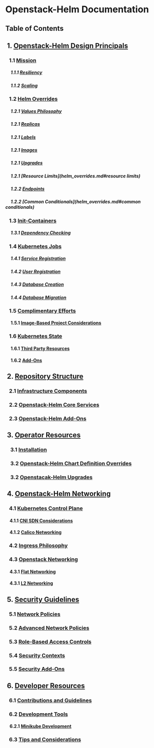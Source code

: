 # Openstack-Helm Documentation


## Table of Contents

## &nbsp;1. [Openstack-Helm Design Principals]()   
### &nbsp;&nbsp;&nbsp;1.1 [Mission](mission.md)
##### &nbsp;&nbsp;&nbsp;&nbsp;&nbsp;1.1.1 [Resiliency](mission.md#resiliency)
##### &nbsp;&nbsp;&nbsp;&nbsp;&nbsp;1.1.2 [Scaling](mission.md#scaling)
### &nbsp;&nbsp;&nbsp;1.2 [Helm Overrides](helm_overrides.md)
##### &nbsp;&nbsp;&nbsp;&nbsp;&nbsp;1.2.1 [Values Philosophy](helm_overrides#values)
##### &nbsp;&nbsp;&nbsp;&nbsp;&nbsp;1.2.1 [Replicas](helm_overrides.md#replicas)
##### &nbsp;&nbsp;&nbsp;&nbsp;&nbsp;1.2.1 [Labels](helm_overrides.md#labels)
##### &nbsp;&nbsp;&nbsp;&nbsp;&nbsp;1.2.1 [Images](helm_overrides.md#images)
##### &nbsp;&nbsp;&nbsp;&nbsp;&nbsp;1.2.1 [Upgrades](helm_overrides.md#upgrades)
##### &nbsp;&nbsp;&nbsp;&nbsp;&nbsp;1.2.1 [Resource Limits](helm_overrides.md#resource limits)
##### &nbsp;&nbsp;&nbsp;&nbsp;&nbsp;1.2.2 [Endpoints](#helm_overrides.md#endpoints)
##### &nbsp;&nbsp;&nbsp;&nbsp;&nbsp;1.2.2 [Common Conditionals](helm_overrides.md#common conditionals)
### &nbsp;&nbsp;&nbsp;1.3 [Init-Containers]()
##### &nbsp;&nbsp;&nbsp;&nbsp;&nbsp;1.3.1 [Dependency Checking]()
### &nbsp;&nbsp;&nbsp;1.4 [Kubernetes Jobs]()
##### &nbsp;&nbsp;&nbsp;&nbsp;&nbsp;1.4.1 [Service Registration]()
##### &nbsp;&nbsp;&nbsp;&nbsp;&nbsp;1.4.2 [User Registration]()
##### &nbsp;&nbsp;&nbsp;&nbsp;&nbsp;1.4.3 [Database Creation]()
##### &nbsp;&nbsp;&nbsp;&nbsp;&nbsp;1.4.4 [Database Migration]()
### &nbsp;&nbsp;&nbsp;1.5 [Complimentary Efforts]()
#### &nbsp;&nbsp;&nbsp;&nbsp;&nbsp;1.5.1 [Image-Based Project Considerations]()
### &nbsp;&nbsp;&nbsp;1.6 [Kubernetes State]()
#### &nbsp;&nbsp;&nbsp;&nbsp;&nbsp;1.6.1 [Third Party Resources]()
#### &nbsp;&nbsp;&nbsp;&nbsp;&nbsp;1.6.2 [Add-Ons]()
## &nbsp;2. [Repository Structure]()
### &nbsp;&nbsp;&nbsp;2.1 [Infrastructure Components]()
### &nbsp;&nbsp;&nbsp;2.2 [Openstack-Helm Core Services]()
### &nbsp;&nbsp;&nbsp;2.3 [Openstack-Helm Add-Ons]()
## &nbsp;3. [Operator Resources]()
### &nbsp;&nbsp;&nbsp;&nbsp;3.1 [Installation](https://github.com/att-comdev/openstack-helm/blob/master/docs/installation/getting-started.md)
### &nbsp;&nbsp;&nbsp;&nbsp;3.2 [Openstack-Helm Chart Definition Overrides]()
### &nbsp;&nbsp;&nbsp;&nbsp;3.2 [Openstacak-Helm Upgrades]()
## &nbsp;4. [Openstack-Helm Networking]()
### &nbsp;&nbsp;&nbsp;4.1 [Kubernetes Control Plane]()
#### &nbsp;&nbsp;&nbsp;&nbsp;4.1.1 [CNI SDN Considerations]()
#### &nbsp;&nbsp;&nbsp;&nbsp;4.1.2 [Calico Networking]()
### &nbsp;&nbsp;&nbsp;4.2 [Ingress Philosophy]()
### &nbsp;&nbsp;&nbsp;4.3 [Openstack Networking]()
#### &nbsp;&nbsp;&nbsp;&nbsp;4.3.1 [Flat Networking]()
#### &nbsp;&nbsp;&nbsp;&nbsp;4.3.1 [L2 Networking]()
## &nbsp;5. [Security Guidelines]()
### &nbsp;&nbsp;&nbsp;5.1 [Network Policies]()
### &nbsp;&nbsp;&nbsp;5.2 [Advanced Network Policies]()
### &nbsp;&nbsp;&nbsp;5.3 [Role-Based Access Controls]()
### &nbsp;&nbsp;&nbsp;5.4 [Security Contexts]()
### &nbsp;&nbsp;&nbsp;5.5 [Security Add-Ons]()
## &nbsp;6. [Developer Resources](https://github.com/att-comdev/openstack-helm/tree/master/docs/developer)
### &nbsp;&nbsp;&nbsp;6.1 [Contributions and Guidelines]()
### &nbsp;&nbsp;&nbsp;6.2 [Development Tools]()
#### &nbsp;&nbsp;&nbsp;&nbsp;6.2.1 [Minikube Development](https://github.com/att-comdev/openstack-helm/blob/master/docs/developer/minikube.md)
### &nbsp;&nbsp;&nbsp;6.3 [Tips and Considerations]()
